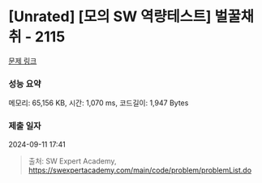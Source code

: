 # [Unrated] [모의 SW 역량테스트] 벌꿀채취 - 2115 

[문제 링크](https://swexpertacademy.com/main/code/problem/problemDetail.do?contestProbId=AV5V4A46AdIDFAWu) 

### 성능 요약

메모리: 65,156 KB, 시간: 1,070 ms, 코드길이: 1,947 Bytes

### 제출 일자

2024-09-11 17:41



> 출처: SW Expert Academy, https://swexpertacademy.com/main/code/problem/problemList.do